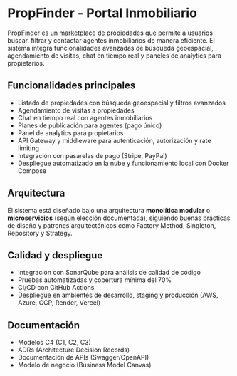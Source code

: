 # PropFinder - Portal Inmobiliario

PropFinder es un marketplace de propiedades que permite a usuarios buscar, filtrar y contactar agentes inmobiliarios de manera eficiente. El sistema integra funcionalidades avanzadas de búsqueda geoespacial, agendamiento de visitas, chat en tiempo real y paneles de analytics para propietarios.

## Funcionalidades principales

- Listado de propiedades con búsqueda geoespacial y filtros avanzados
- Agendamiento de visitas a propiedades
- Chat en tiempo real con agentes inmobiliarios
- Planes de publicación para agentes (pago único)
- Panel de analytics para propietarios
- API Gateway y middleware para autenticación, autorización y rate limiting
- Integración con pasarelas de pago (Stripe, PayPal)
- Despliegue automatizado en la nube y funcionamiento local con Docker Compose

## Arquitectura

El sistema está diseñado bajo una arquitectura **monolítica modular** o **microservicios** (según elección documentada), siguiendo buenas prácticas de diseño y patrones arquitectónicos como Factory Method, Singleton, Repository y Strategy.

## Calidad y despliegue

- Integración con SonarQube para análisis de calidad de código
- Pruebas automatizadas y cobertura mínima del 70%
- CI/CD con GitHub Actions
- Despliegue en ambientes de desarrollo, staging y producción (AWS, Azure, GCP, Render, Vercel)

## Documentación

- Modelos C4 (C1, C2, C3)
- ADRs (Architecture Decision Records)
- Documentación de APIs (Swagger/OpenAPI)
- Modelo de negocio (Business Model Canvas)
